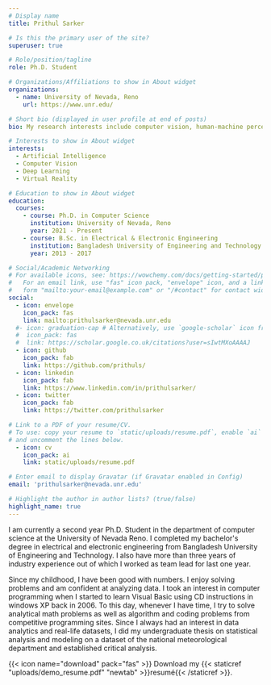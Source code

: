 ```yaml
---
# Display name
title: Prithul Sarker

# Is this the primary user of the site?
superuser: true

# Role/position/tagline
role: Ph.D. Student

# Organizations/Affiliations to show in About widget
organizations:
  - name: University of Nevada, Reno
    url: https://www.unr.edu/

# Short bio (displayed in user profile at end of posts)
bio: My research interests include computer vision, human-machine perception and deep learning.

# Interests to show in About widget
interests:
  - Artificial Intelligence
  - Computer Vision
  - Deep Learning
  - Virtual Reality

# Education to show in About widget
education:
  courses:
    - course: Ph.D. in Computer Science
      institution: University of Nevada, Reno
      year: 2021 - Present
    - course: B.Sc. in Electrical & Electronic Engineering
      institution: Bangladesh University of Engineering and Technology
      year: 2013 - 2017

# Social/Academic Networking
# For available icons, see: https://wowchemy.com/docs/getting-started/page-builder/#icons
#   For an email link, use "fas" icon pack, "envelope" icon, and a link in the
#   form "mailto:your-email@example.com" or "/#contact" for contact widget.
social:
  - icon: envelope
    icon_pack: fas
    link: mailto:prithulsarker@nevada.unr.edu
  #- icon: graduation-cap # Alternatively, use `google-scholar` icon from `ai` icon pack
  #  icon_pack: fas
  #  link: https://scholar.google.co.uk/citations?user=sIwtMXoAAAAJ
  - icon: github
    icon_pack: fab
    link: https://github.com/prithuls/
  - icon: linkedin
    icon_pack: fab
    link: https://www.linkedin.com/in/prithulsarker/
  - icon: twitter
    icon_pack: fab
    link: https://twitter.com/prithulsarker

# Link to a PDF of your resume/CV.
# To use: copy your resume to `static/uploads/resume.pdf`, enable `ai` icons in `params.toml`,
# and uncomment the lines below.
  - icon: cv
    icon_pack: ai
    link: static/uploads/resume.pdf

# Enter email to display Gravatar (if Gravatar enabled in Config)
email: 'prithulsarker@nevada.unr.edu'

# Highlight the author in author lists? (true/false)
highlight_name: true
---
```

I am currently a second year Ph.D. Student in the department of computer science at the University of Nevada Reno. I completed my bachelor's degree in electrical and electronic engineering from Bangladesh University of Engineering and Technology. I also have more than three years of industry experience out of which I worked as team lead for last one year. 

Since my childhood, I have been good with numbers. I enjoy solving problems and am confident at analyzing data. I took an interest in computer programming when I started to learn Visual Basic using CD instructions in windows XP back in 2006. To this day, whenever I have time, I try to solve analytical math problems as well as algorithm and coding problems from competitive programming sites. Since I always had an interest in data analytics and real-life datasets, I did my undergraduate thesis on statistical analysis and modeling on a dataset of the national meteorological department and established critical analysis.


{{< icon name="download" pack="fas" >}} Download my {{< staticref "uploads/demo_resume.pdf" "newtab" >}}resumé{{< /staticref >}}.
